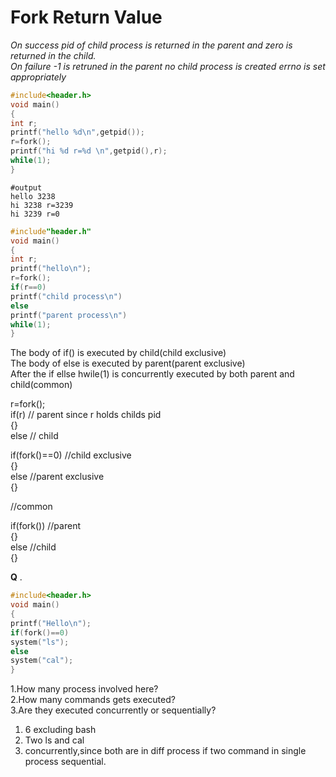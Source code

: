 # Fork Return Value
 
*On success pid of child process is returned in the parent and zero is returned in the child.*  
*On failure -1 is retruned in the parent no child process is created errno is set appropriately*  

```c
#include<header.h>
void main()
{
int r;
printf("hello %d\n",getpid());
r=fork();
printf("hi %d r=%d \n",getpid(),r);
while(1);
}
```
``` 
#output
hello 3238
hi 3238 r=3239
hi 3239 r=0
```

```c
#include"header.h"
void main()
{
int r;
printf("hello\n");
r=fork();
if(r==0)
printf("child process\n") 
else
printf("parent process\n")
while(1);
}
```

The body of if() is executed by child(child exclusive)   
The body of else is executed by parent(parent exclusive)  
After the if ellse hwile(1) is concurrently executed by both parent and child(common)


r=fork();  
if(r) // parent since r holds childs pid  
{}  
else  // child  


if(fork()==0)   //child exclusive  
{}  
else  //parent exclusive  
{}  

//common


if(fork()) //parent  
{}  
else  //child  
{}

**Q** .   
```c
#include<header.h>
void main()
{
printf("Hello\n");
if(fork()==0)
system("ls");
else
system("cal");
}

```
1.How many process involved here?  
2.How many commands gets executed?  
3.Are they executed concurrently or sequentially?    

1. 6 excluding bash
2. Two ls and cal
3. concurrently,since both are in diff process if two command in single process sequential. 


